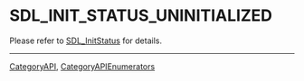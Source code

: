 # SDL_INIT_STATUS_UNINITIALIZED

Please refer to [SDL_InitStatus](SDL_InitStatus) for details.

----
[CategoryAPI](CategoryAPI), [CategoryAPIEnumerators](CategoryAPIEnumerators)

